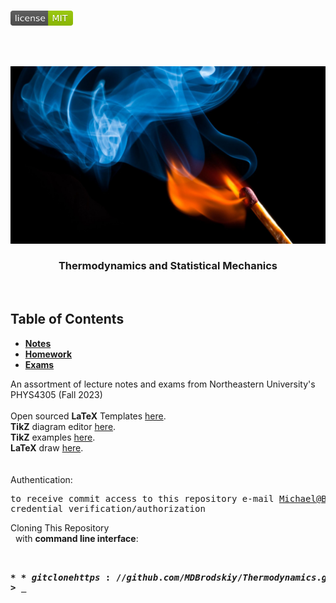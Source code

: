<!-- PROJECT LOGO -->
<br />
<p align="left">
  <a href="https://github.com/MDBrodskiy/Thermodynamics/tree/master/LICENSE">
    <img src="images/LicenseImage.svg" alt="license" width="100" height="24"></a>
</p>
<br/>
<br/>

<!-- BACKGROUND & TITLE -->
<p align="center">
  <a href="https://github.com/MDBrodskiy/Thermodynamics">
    <img src="images/background.png" alt="background">
  </a>
  <h3 align="center">Thermodynamics and Statistical Mechanics</h3>
<br />
</p>

<!-- TABLE OF CONTENTS -->
## Table of Contents

* [**Notes**](https://github.com/MDBrodskiy/Thermodynamics/tree/master/Notes/)
* [**Homework**](https://github.com/MDBrodskiy/Thermodynamics/tree/master/Homework/)
* [**Exams**](https://github.com/MDBrodskiy/Thermodynamics/tree/master/Exams/)

<!--
  * [**Chapter 1**](#Notes/Chapter\ 1)
* [**Exams**](#Exams)
* [**Projects**](#Projects)
-->


An assortment of lecture notes and exams from Northeastern University's PHYS4305 (Fall 2023)
<br/> <br/> 
Open sourced **LaTeX** Templates [here](https://www.latextemplates.com/).
<br/>
**TikZ** diagram editor [here](https://www.mathcha.io/editor).
<br/>
**TikZ** examples [here](https://www.texample.net/tikz/example).
<br/>
**LaTeX** draw [here](https://www.latexdraw.com/).
<br/> <br/> <br/>
Authentication:   
    <pre>to receive commit access to this repository e-mail Michael@Brodskiy.com for credential verification/authorization</pre>

Cloning This Repository
</br>&nbsp;&nbsp;with **command line interface**:
    <pre>    
    **$** git clone https://github.com/MDBrodskiy/Thermodynamics.git    
    **$** **>**  **_**
    </pre>
